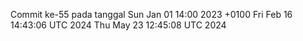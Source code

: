 Commit ke-55 pada tanggal Sun Jan 01 14:00 2023 +0100
Fri Feb 16 14:43:06 UTC 2024
Thu May 23 12:45:08 UTC 2024
